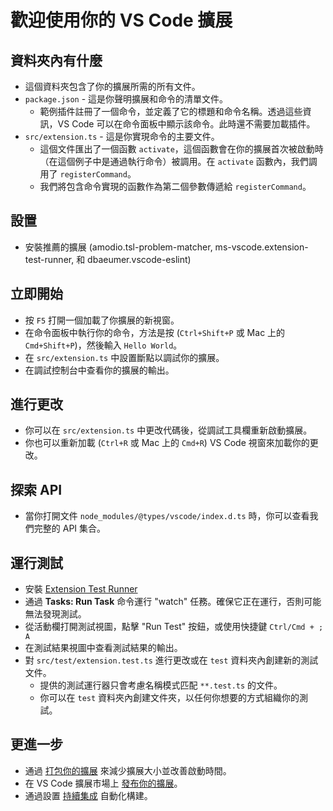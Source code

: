 # 歡迎使用你的 VS Code 擴展

## 資料夾內有什麼

* 這個資料夾包含了你的擴展所需的所有文件。
* `package.json` - 這是你聲明擴展和命令的清單文件。
  * 範例插件註冊了一個命令，並定義了它的標題和命令名稱。透過這些資訊，VS Code 可以在命令面板中顯示該命令。此時還不需要加載插件。
* `src/extension.ts` - 這是你實現命令的主要文件。
  * 這個文件匯出了一個函數 `activate`，這個函數會在你的擴展首次被啟動時（在這個例子中是通過執行命令）被調用。在 `activate` 函數內，我們調用了 `registerCommand`。
  * 我們將包含命令實現的函數作為第二個參數傳遞給 `registerCommand`。

## 設置

* 安裝推薦的擴展 (amodio.tsl-problem-matcher, ms-vscode.extension-test-runner, 和 dbaeumer.vscode-eslint)

## 立即開始

* 按 `F5` 打開一個加載了你擴展的新視窗。
* 在命令面板中執行你的命令，方法是按 (`Ctrl+Shift+P` 或 Mac 上的 `Cmd+Shift+P`)，然後輸入 `Hello World`。
* 在 `src/extension.ts` 中設置斷點以調試你的擴展。
* 在調試控制台中查看你的擴展的輸出。

## 進行更改

* 你可以在 `src/extension.ts` 中更改代碼後，從調試工具欄重新啟動擴展。
* 你也可以重新加載 (`Ctrl+R` 或 Mac 上的 `Cmd+R`) VS Code 視窗來加載你的更改。

## 探索 API

* 當你打開文件 `node_modules/@types/vscode/index.d.ts` 時，你可以查看我們完整的 API 集合。

## 運行測試

* 安裝 [Extension Test Runner](https://marketplace.visualstudio.com/items?itemName=ms-vscode.extension-test-runner)
* 通過 **Tasks: Run Task** 命令運行 "watch" 任務。確保它正在運行，否則可能無法發現測試。
* 從活動欄打開測試視圖，點擊 "Run Test" 按鈕，或使用快捷鍵 `Ctrl/Cmd + ; A`
* 在測試結果視圖中查看測試結果的輸出。
* 對 `src/test/extension.test.ts` 進行更改或在 `test` 資料夾內創建新的測試文件。
  * 提供的測試運行器只會考慮名稱模式匹配 `**.test.ts` 的文件。
  * 你可以在 `test` 資料夾內創建文件夾，以任何你想要的方式組織你的測試。

## 更進一步

* 通過 [打包你的擴展](https://code.visualstudio.com/api/working-with-extensions/bundling-extension) 來減少擴展大小並改善啟動時間。
* 在 VS Code 擴展市場上 [發布你的擴展](https://code.visualstudio.com/api/working-with-extensions/publishing-extension)。
* 通過設置 [持續集成](https://code.visualstudio.com/api/working-with-extensions/continuous-integration) 自動化構建。

